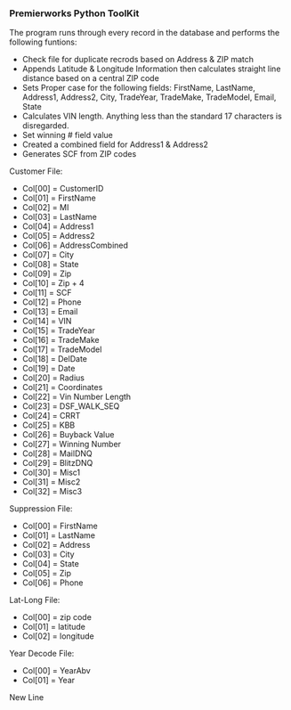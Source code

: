 ### Premierworks Python ToolKit
The program runs through every record in the database and performs the following funtions:
* Check file for duplicate recrods based on Address & ZIP match
* Appends Latitude & Longitude Information then calculates straight line distance based on a central ZIP code
* Sets Proper case for the following fields: FirstName, LastName, Address1, Address2, City, TradeYear, TradeMake, TradeModel, Email, State
* Calculates VIN length. Anything less than the standard 17 characters is disregarded.
* Set winning # field value
* Created a combined field for Address1 & Address2
* Generates SCF from ZIP codes

Customer File:
* Col[00] = CustomerID
* Col[01] = FirstName
* Col[02] = MI
* Col[03] = LastName
* Col[04] = Address1
* Col[05] = Address2
* Col[06] = AddressCombined
* Col[07] = City
* Col[08] = State
* Col[09] = Zip
* Col[10] = Zip + 4
* Col[11] = SCF
* Col[12] = Phone
* Col[13] = Email
* Col[14] = VIN
* Col[15] = TradeYear
* Col[16] = TradeMake
* Col[17] = TradeModel
* Col[18] = DelDate
* Col[19] = Date
* Col[20] = Radius
* Col[21] = Coordinates
* Col[22] = Vin Number Length
* Col[23] = DSF_WALK_SEQ
* Col[24] = CRRT
* Col[25] = KBB
* Col[26] = Buyback Value
* Col[27] = Winning Number
* Col[28] = MailDNQ
* Col[29] = BlitzDNQ
* Col[30] = Misc1
* Col[31] = Misc2
* Col[32] = Misc3

Suppression File:
* Col[00] = FirstName
* Col[01] = LastName
* Col[02] = Address
* Col[03] = City
* Col[04] = State
* Col[05] = Zip
* Col[06] = Phone

Lat-Long File:
* Col[00] = zip code
* Col[01] = latitude
* Col[02] = longitude

Year Decode File:
* Col[00] = YearAbv
* Col[01] = Year

New Line